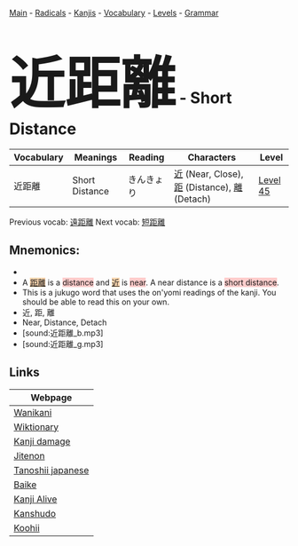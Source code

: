 <style> bigfont {font-size: 100px}</style>
[Main](../README.md) -
[Radicals](../radicals.md) -
[Kanjis](../kanjis.md) -
[Vocabulary](../vocabulary.md) -
[Levels](../levels.md) -
[Grammar](../grammar.md)
# <bigfont> 近距離</bigfont> - Short Distance 

| Vocabulary | Meanings | Reading | Characters | Level |
| --- | --- | --- | --- | --- |
| 近距離 | Short Distance | きんきょり |  [近](../kanjis/近.md) (Near, Close), [距](../kanjis/距.md) (Distance), [離](../kanjis/離.md) (Detach) | [Level 45](../levels/wk_level45.md) |

Previous vocab: [遠距離](遠距離.md) Next vocab: [短距離](短距離.md) 

## Mnemonics:

* 
* A <span style="background-color:#fed8b1"> [距離](https://jisho.org/search/距離)</span> is a <span style="background-color:#ffcccb"> distance</span> and <span style="background-color:#fed8b1"> [近](https://jisho.org/search/近)</span> is <span style="background-color:#ffcccb"> near</span>. A near distance is a <span style="background-color:#ffcccb"> short distance</span>.
* This is a jukugo word that uses the on'yomi readings of the kanji. You should be able to read this on your own.
* 近, 距, 離
* Near, Distance, Detach
* [sound:近距離_b.mp3]
* [sound:近距離_g.mp3]


## Links 

| Webpage |
| --- |
| [Wanikani          ](https://www.wanikani.com/kanji/近距離) |
| [Wiktionary        ](https://en.wiktionary.org/wiki/近距離) |
| [Kanji damage      ](http://www.kanjidamage.com/kanji/search?utf8=✓&q=近距離) |
| [Jitenon           ](https://jitenon.com/kanji/近距離) |
| [Tanoshii japanese ](https://www.tanoshiijapanese.com/dictionary/kanji.cfm?k=近距離) |
| [Baike             ](https://baike.baidu.com/item/近距離) |
| [Kanji Alive       ](https://app.kanjialive.com/近距離) |
| [Kanshudo          ](https://www.kanshudo.com/searchmn?q=近距離) |
| [Koohii            ](https://kanji.koohii.com/study/kanji/近距離) |
